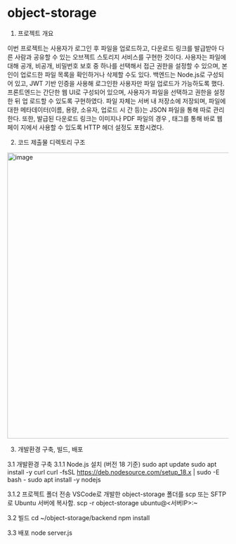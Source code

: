 # object-storage

1. 프로젝트 개요

이번 프로젝트는 사용자가 로그인 후 파일을 업로드하고, 다운로드 링크를 발급받아 다른 사람과
공유할 수 있는 오브젝트 스토리지 서비스를 구현한 것이다.
사용자는 파일에 대해 공개, 비공개, 비밀번호 보호 중 하나를 선택해서 접근 권한을 설정할 수
있으며, 본인이 업로드한 파일 목록을 확인하거나 삭제할 수도 있다.
백엔드는 Node.js로 구성되어 있고, JWT 기반 인증을 사용해 로그인한 사용자만 파일 업로드가
가능하도록 했다.
프론트엔드는 간단한 웹 UI로 구성되어 있으며, 사용자가 파일을 선택하고 권한을 설정한 뒤 업
로드할 수 있도록 구현하였다.
파일 자체는 서버 내 저장소에 저장되며, 파일에 대한 메타데이터(이름, 용량, 소유자, 업로드 시
간 등)는 JSON 파일을 통해 따로 관리한다.
또한, 발급된 다운로드 링크는 이미지나 PDF 파일의 경우 <img>, <a> 태그를 통해 바로 웹 페이
지에서 사용할 수 있도록 HTTP 헤더 설정도 포함시켰다.

2. 코드 제출물 디렉토리 구조

<img width="590" height="651" alt="image" src="https://github.com/user-attachments/assets/4b14e037-11e0-40a2-8185-87faeb9a300b" />

3. 개발환경 구축, 빌드, 배포

3.1 개발환경 구축
3.1.1 Node.js 설치 (버전 18 기준)
sudo apt update
sudo apt install -y curl
curl -fsSL https://deb.nodesource.com/setup_18.x | sudo -E bash -
sudo apt install -y nodejs

3.1.2 프로젝트 폴더 전송
VSCode로 개발한 object-storage 폴더를 scp 또는 SFTP로 Ubuntu 서버에 복사함.
scp -r object-storage ubuntu@<서버IP>:~

3.2 빌드
cd ~/object-storage/backend
npm install

3.3 배포
node server.js
